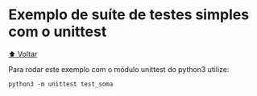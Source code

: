 # Exemplo de suíte de testes simples com o unittest

[⬆️ Voltar](https://github.com/Geofisicando/python-orientado-a-testes/tree/main#%C3%ADndice)

Para rodar este exemplo com o módulo unittest do python3 utilize:

```
python3 -m unittest test_soma
```
